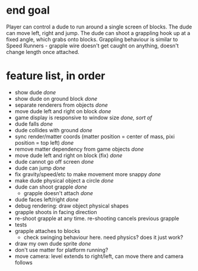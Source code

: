 # end goal

Player can control a dude to run around a single screen of blocks.
The dude can move left, right and jump. The dude can shoot a grappling
hook up at a fixed angle, which grabs onto blocks. Grappling behaviour
is similar to Speed Runners - grapple wire doesn't get caught on anything,
doesn't change length once attached.

# feature list, in order
- show dude *done*
- show dude on ground block *done*
- separate renderers from objects *done*
- move dude left and right on block *done*
- game display is responsive to window size *done, sort of*
- dude falls *done*
- dude collides with ground *done*
- sync render/matter coords (matter position = center of mass, pixi position = top left) *done*
- remove matter dependency from game objects *done*
- move dude left and right on block (fix) *done*
- dude cannot go off screen *done*
- dude can jump *done*
- fix gravity/speed/etc to make movement more snappy *done*
- make dude physical object a circle *done*
- dude can shoot grapple *done*
    - grapple doesn't attach *done*
- dude faces left/right *done*
- debug rendering: draw object physical shapes
- grapple shoots in facing direction
- re-shoot grapple at any time. re-shooting cancels previous grapple
- tests
- grapple attaches to blocks
    - check swinging behaviour here. need physics? does it just work?
- draw my own dude sprite *done*
- don't use matter for platform running?
- move camera: level extends to right/left, can move there and camera follows
